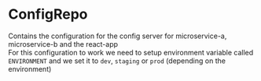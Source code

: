 # ConfigRepo

Contains the configuration for the config server for microservice-a, microservice-b and the react-app <br />
For this configuration to work we need to setup environment variable called ```ENVIRONMENT``` and we set it to ```dev```, ```staging``` or ```prod``` (depending on the environment)

